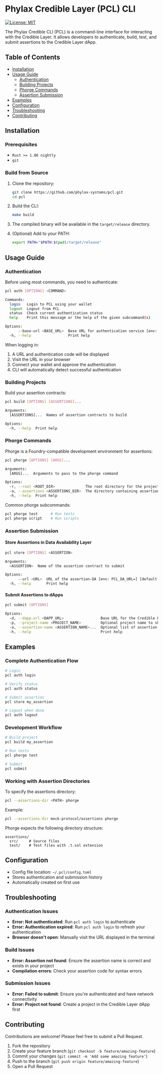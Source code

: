 # Phylax Credible Layer (PCL) CLI

[![License: MIT](https://img.shields.io/badge/License-MIT-yellow.svg)](https://opensource.org/licenses/MIT)

The Phylax Credible CLI (PCL) is a command-line interface for interacting with the Credible Layer. It allows developers to authenticate, build, test, and submit assertions to the Credible Layer dApp.

## Table of Contents

- [Installation](#installation)
- [Usage Guide](#usage-guide)
  - [Authentication](#authentication)
  - [Building Projects](#building-projects)
  - [Phorge Commands](#phorge-commands)
  - [Assertion Submission](#assertion-submission)
- [Examples](#examples)
- [Configuration](#configuration)
- [Troubleshooting](#troubleshooting)
- [Contributing](#contributing)

## Installation

### Prerequisites

- `Rust >= 1.86 nightly`
- `git`

### Build from Source

1. Clone the repository:

   ```bash
   git clone https://github.com/phylax-systems/pcl.git
   cd pcl
   ```

2. Build the CLI:

   ```bash
   make build
   ```

3. The compiled binary will be available in the `target/release` directory.

4. (Optional) Add to your PATH:

   ```bash
   export PATH="$PATH:$(pwd)/target/release"
   ```

## Usage Guide

### Authentication

Before using most commands, you need to authenticate:

```bash
pcl auth [OPTIONS] <COMMAND>

Commands:
  login   Login to PCL using your wallet
  logout  Logout from PCL
  status  Check current authentication status
  help    Print this message or the help of the given subcommand(s)

Options:
      --base-url <BASE_URL>  Base URL for authentication service [env: AUTH_BASE_URL=] [default: https://credible-layer-dapp.pages.dev]
  -h, --help                 Print help
```

When logging in:

1. A URL and authentication code will be displayed
2. Visit the URL in your browser
3. Connect your wallet and approve the authentication
4. CLI will automatically detect successful authentication

### Building Projects

Build your assertion contracts:

```bash
pcl build [OPTIONS] [ASSERTIONS]...

Arguments:
  [ASSERTIONS]...  Names of assertion contracts to build

Options:
  -h, --help  Print help
```

### Phorge Commands

Phorge is a Foundry-compatible development environment for assertions:

```bash
pcl phorge [OPTIONS] [ARGS]...

Arguments:
  [ARGS]...  Arguments to pass to the phorge command

Options:
  -r, --root <ROOT_DIR>              The root directory for the project.
  -a, --assertions <ASSERTIONS_DIR>  The directory containing assertions 'src' and 'test' directories.
  -h, --help  Print help
```

Common phorge subcommands:

```bash
pcl phorge test      # Run tests
pcl phorge script    # Run scripts
```

### Assertion Submission

#### Store Assertions in Data Availability Layer

```bash
pcl store [OPTIONS] <ASSERTION>

Arguments:
  <ASSERTION>  Name of the assertion contract to submit

Options:
      --url <URL>  URL of the assertion-DA [env: PCL_DA_URL=] [default: http://localhost:3000]
  -h, --help       Print help
```

#### Submit Assertions to dApps

```bash
pcl submit [OPTIONS]

Options:
  -d, --dapp-url <DAPP_URL>                 Base URL for the Credible Layer dApp API [default: https://credible-layer-dapp.pages.dev/api/v1]
  -p, --project-name <PROJECT_NAME>         Optional project name to skip interactive selection
  -a, --assertion-name <ASSERTION_NAME>...  Optional list of assertion names to skip interactive selection
  -h, --help                                Print help
```

## Examples

### Complete Authentication Flow

```bash
# Login
pcl auth login

# Verify status
pcl auth status

# Submit assertion
pcl store my_assertion

# Logout when done
pcl auth logout
```

### Development Workflow

```bash
# Build project
pcl build my_assertion

# Run tests
pcl phorge test

# Submit
pcl submit
```

### Working with Assertion Directories

To specify the assertions directory:

```bash
pcl --assertions-dir <PATH> phorge
```

Example:

```bash
pcl --assertions-dir mock-protocol/assertions phorge
```

Phorge expects the following directory structure:

```text
assertions/
  src/     # Source files
  test/    # Test files with .t.sol extension
```

## Configuration

- Config file location: `~/.pcl/config.toml`
- Stores authentication and submission history
- Automatically created on first use

## Troubleshooting

### Authentication Issues

- **Error: Not authenticated**: Run `pcl auth login` to authenticate
- **Error: Authentication expired**: Run `pcl auth login` to refresh your authentication
- **Browser doesn't open**: Manually visit the URL displayed in the terminal

### Build Issues

- **Error: Assertion not found**: Ensure the assertion name is correct and exists in your project
- **Compilation errors**: Check your assertion code for syntax errors

### Submission Issues

- **Error: Failed to submit**: Ensure you're authenticated and have network connectivity
- **Error: Project not found**: Create a project in the Credible Layer dApp first

## Contributing

Contributions are welcome! Please feel free to submit a Pull Request.

1. Fork the repository
2. Create your feature branch (`git checkout -b feature/amazing-feature`)
3. Commit your changes (`git commit -m 'Add some amazing feature'`)
4. Push to the branch (`git push origin feature/amazing-feature`)
5. Open a Pull Request
